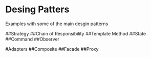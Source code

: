 # Desing Patters

Examples with some of the main desgin patterns

##Strategy
##Chain of Responsibility
##Template Method
##State
##Command
##Observer

#Adapters
##Composite
##Facade
##Proxy
